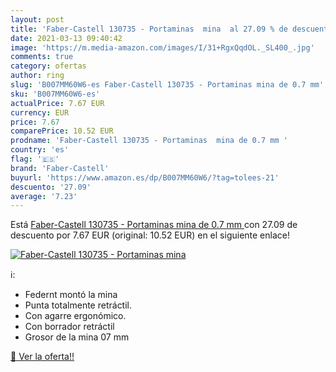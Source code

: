 ```yaml
---
layout: post
title: 'Faber-Castell 130735 - Portaminas  mina  al 27.09 % de descuento'
date: 2021-03-13 09:40:42
image: 'https://m.media-amazon.com/images/I/31+RgxQqdOL._SL400_.jpg'
comments: true
category: ofertas
author: ring
slug: 'B007MM60W6-es Faber-Castell 130735 - Portaminas mina de 0.7 mm'
sku: 'B007MM60W6-es'
actualPrice: 7.67 EUR
currency: EUR
price: 7.67
comparePrice: 10.52 EUR
prodname: 'Faber-Castell 130735 - Portaminas  mina de 0.7 mm '
country: 'es'
flag: '🇪🇸'
brand: 'Faber-Castell'
buyurl: 'https://www.amazon.es/dp/B007MM60W6/?tag=tolees-21'
descuento: '27.09'
average: '7.23'
---
```


Está [Faber-Castell 130735 - Portaminas  mina de 0.7 mm ](https://www.amazon.es/dp/B007MM60W6/?tag=tolees-21) con 27.09 de descuento por 7.67 EUR (original: 10.52 EUR) en el siguiente enlace!

[![Faber-Castell 130735 - Portaminas  mina ](https://m.media-amazon.com/images/I/31+RgxQqdOL._SL400_.jpg)](https://www.amazon.es/dp/B007MM60W6/?tag=tolees-21)

ℹ️:

- Federnt montó la mina
- Punta totalmente retráctil.
- Con agarre ergonómico.
- Con borrador retráctil
- Grosor de la mina 07 mm

[🛒 Ver la oferta!!](https://www.amazon.es/dp/B007MM60W6/?tag=tolees-21)
